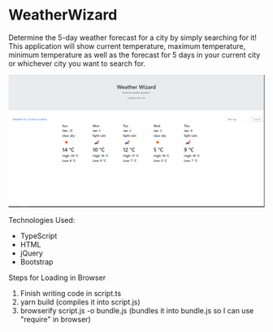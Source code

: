 # WeatherWizard
Determine the 5-day weather forecast for a city by simply searching for it! This application will
show current temperature, maximum temperature, minimum temperature as well as the forecast for 5 days
in your current city or whichever city you want to search for.

![Screenshot of weather forecast UI](src/screenshots/WeatherWizardPicture.png "Screenshot of the current weather in Cairo, Egypt.")

Technologies Used:
- TypeScript
- HTML
- jQuery
- Bootstrap

Steps for Loading in Browser
1) Finish writing code in script.ts
2) yarn build (compiles it into script.js)
3) browserify script.js -o bundle.js (bundles it into bundle.js so I can use "require" in browser)
